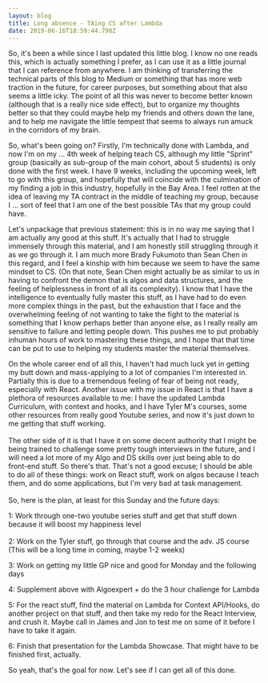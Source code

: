 ```yaml
---
layout: blog
title: Long absence - TAing CS after Lambda
date: 2019-06-16T18:59:44.790Z
---
```

So, it's been a while since I last updated this little blog. I know no one reads this, which is actually something I prefer, as I can use it as a little journal that I can reference from anywhere. I am thinking of transferring the technical parts of this blog to Medium or something that has more web traction in the future, for career purposes, but something about that also seems a little icky. The point of all this was never to become better known (although that is a really nice side effect), but to organize my thoughts better so that they could maybe help my friends and others down the lane, and to help me navigate the little tempest that seems to always run amuck in the corridors of my brain. 

So, what's been going on? Firstly, I'm technically done with Lambda, and now I'm on my ... 4th week of helping teach CS, although my little "Sprint" group (basically as sub-group of the main cohort, about 5 students) is only done with the first week. I have 9 weeks, including the upcoming week, left to go with this group, and hopefully that will coincide with the culmination of my finding a job in this industry, hopefully in the Bay Area. I feel rotten at the idea of leaving my TA contract in the middle of teaching my group, because I ... sort of feel that I am one of the best possible TAs that my group could have.

Let's unpackage that previous statement: this is in no way me saying that I am actually any good at this stuff. It's actually that I had to struggle immensely through this material, and I am honestly still struggling through it as we go through it. I am much more Brady Fukumoto than Sean Chen in this regard, and I feel a kinship with him because we seem to have the same mindset to CS. (On that note, Sean Chen might actually be as similar to us in having to confront the demon that is algos and data structures, and the feeling of helplessness in front of all its complexity). I know that I have the intelligence to eventually fully master this stuff, as I have had to do even more complex things in the past, but the exhaustion that I face and the overwhelming feeling of not wanting to take the fight to the material is something that I know perhaps better than anyone else, as I really really am sensitive to failure and letting people down. This pushes me to put probably inhuman hours of work to mastering these things, and I hope that that time can be put to use to helping my students master the material themselves.

On the whole career end of all this, I haven't had much luck yet in getting my butt down and mass-applying to a lot of companies I'm interested in. Partially this is due to a tremendous feeling of fear of being not ready, especially with React. Another issue with my issue in React is that I have a plethora of resources available to me: I have the updated Lambda Curriculum, with context and hooks, and I have Tyler M's courses, some other resources from really good Youtube series, and now it's just down to me getting that stuff working.\
\
The other side of it is that I have it on some decent authority that I might be being trained to challenge some pretty tough interviews in the future, and I will need a lot more of my Algo and DS skills over just being able to do front-end stuff. So there's that. That's not a good excuse; I should be able to do all of these things: work on React stuff, work on algos because I teach them, and do some applications, but I'm very bad at task management.\
\
So, here is the plan, at least for this Sunday and the future days:

1: Work through one-two youtube series stuff and get that stuff down because it will boost my happiness level\
\
2: Work on the Tyler stuff, go through that course and the adv. JS course (This will be a long time in coming, maybe 1-2 weeks)

3: Work on getting my little GP nice and good for Monday and the following days

4: Supplement above with Algoexpert + do the 3 hour challenge for Lambda

5: For the react stuff, find the material on Lambda for Context API/Hooks, do another project on that stuff, and then take my redo for the React Interview, and crush it. Maybe call in James and Jon to test me on some of it before I have to take it again.

6: Finish that presentation for the Lambda Showcase. That might have to be finished first, actually.

So yeah, that's the goal for now. Let's see if I can get all of this done.
